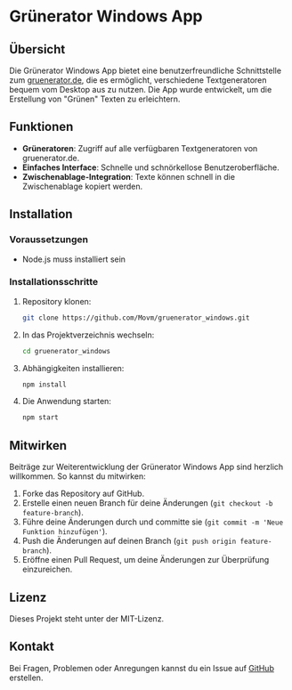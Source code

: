 # Grünerator Windows App


## Übersicht

Die Grünerator Windows App bietet eine benutzerfreundliche Schnittstelle zum [gruenerator.de](https://gruenerator.de/), die es ermöglicht, verschiedene Textgeneratoren bequem vom Desktop aus zu nutzen. Die App wurde entwickelt, um die Erstellung von "Grünen" Texten zu erleichtern.

## Funktionen

- **Grüneratoren**: Zugriff auf alle verfügbaren Textgeneratoren von gruenerator.de.
- **Einfaches Interface**: Schnelle und schnörkellose Benutzeroberfläche.
- **Zwischenablage-Integration**: Texte können schnell in die Zwischenablage kopiert werden.

## Installation

### Voraussetzungen

- Node.js muss installiert sein

### Installationsschritte

1. Repository klonen:
    ```bash
    git clone https://github.com/Movm/gruenerator_windows.git
    ```
2. In das Projektverzeichnis wechseln:
    ```bash
    cd gruenerator_windows
    ```
3. Abhängigkeiten installieren:
    ```bash
    npm install
    ```
4. Die Anwendung starten:
    ```bash
    npm start
    ```

## Mitwirken

Beiträge zur Weiterentwicklung der Grünerator Windows App sind herzlich willkommen. So kannst du mitwirken:

1. Forke das Repository auf GitHub.
2. Erstelle einen neuen Branch für deine Änderungen (`git checkout -b feature-branch`).
3. Führe deine Änderungen durch und committe sie (`git commit -m 'Neue Funktion hinzufügen'`).
4. Push die Änderungen auf deinen Branch (`git push origin feature-branch`).
5. Eröffne einen Pull Request, um deine Änderungen zur Überprüfung einzureichen.

## Lizenz

Dieses Projekt steht unter der MIT-Lizenz. 
## Kontakt

Bei Fragen, Problemen oder Anregungen kannst du ein Issue auf [GitHub](https://github.com/Movm/gruenerator_windows/issues) erstellen.
